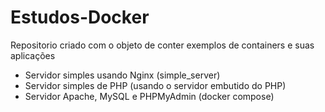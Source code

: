 # Estudos-Docker
Repositorio criado com o objeto de conter exemplos de containers e suas aplicações
- Servidor simples usando Nginx (simple_server)
- Servidor simples de PHP (usando o servidor embutido do PHP)
- Servidor Apache, MySQL e PHPMyAdmin (docker compose)